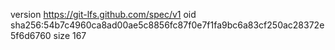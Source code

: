 version https://git-lfs.github.com/spec/v1
oid sha256:54b7c4960ca8ad00ae5c8856fc87f0e7f1fa9bc6a83cf250ac28372e5f6d6760
size 167

